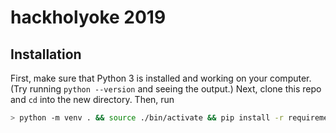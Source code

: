 # hackholyoke 2019

## Installation

First, make sure that Python 3 is installed and working on your computer.
(Try running `python --version` and seeing the output.)
Next, clone this repo and `cd` into the new directory. Then, run 

```sh
> python -m venv . && source ./bin/activate && pip install -r requirements.txt
```